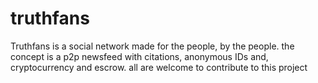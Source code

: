 # truthfans
Truthfans is a social network made for the people, by the people. the concept is a p2p newsfeed with citations, anonymous IDs and, cryptocurrency and escrow. all are welcome to contribute to this project
